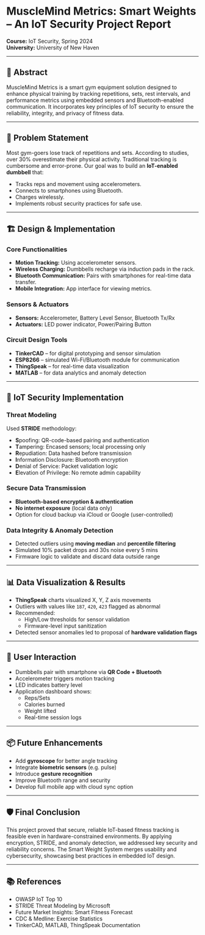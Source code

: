 # MuscleMind Metrics: Smart Weights – An IoT Security Project Report

**Course:** IoT Security, Spring 2024  
**University:** University of New Haven

---

## 📘 Abstract

MuscleMind Metrics is a smart gym equipment solution designed to enhance physical training by tracking repetitions, sets, rest intervals, and performance metrics using embedded sensors and Bluetooth-enabled communication. It incorporates key principles of IoT security to ensure the reliability, integrity, and privacy of fitness data.

---

## 🧠 Problem Statement

Most gym-goers lose track of repetitions and sets. According to studies, over 30% overestimate their physical activity. Traditional tracking is cumbersome and error-prone. Our goal was to build an **IoT-enabled dumbbell** that:
- Tracks reps and movement using accelerometers.
- Connects to smartphones using Bluetooth.
- Charges wirelessly.
- Implements robust security practices for safe use.

---

## 🏗️ Design & Implementation

### Core Functionalities
- **Motion Tracking:** Using accelerometer sensors.
- **Wireless Charging:** Dumbbells recharge via induction pads in the rack.
- **Bluetooth Communication:** Pairs with smartphones for real-time data transfer.
- **Mobile Integration:** App interface for viewing metrics.

### Sensors & Actuators
- **Sensors:** Accelerometer, Battery Level Sensor, Bluetooth Tx/Rx
- **Actuators:** LED power indicator, Power/Pairing Button

### Circuit Design Tools
- **TinkerCAD** – for digital prototyping and sensor simulation
- **ESP8266** – simulated Wi-Fi/Bluetooth module for communication
- **ThingSpeak** – for real-time data visualization
- **MATLAB** – for data analytics and anomaly detection

---

## 🔐 IoT Security Implementation

### Threat Modeling
Used **STRIDE** methodology:
- **S**poofing: QR-code-based pairing and authentication
- **T**ampering: Encased sensors; local processing only
- **R**epudiation: Data hashed before transmission
- **I**nformation Disclosure: Bluetooth encryption
- **D**enial of Service: Packet validation logic
- **E**levation of Privilege: No remote admin capability

### Secure Data Transmission
- **Bluetooth-based encryption & authentication**
- **No internet exposure** (local data only)
- Option for cloud backup via iCloud or Google (user-controlled)

### Data Integrity & Anomaly Detection
- Detected outliers using **moving median** and **percentile filtering**
- Simulated 10% packet drops and 30s noise every 5 mins
- Firmware logic to validate and discard data outside range

---

## 📊 Data Visualization & Results

- **ThingSpeak** charts visualized X, Y, Z axis movements
- Outliers with values like `187`, `420`, `423` flagged as abnormal
- Recommended:
  - High/Low thresholds for sensor validation
  - Firmware-level input sanitization
- Detected sensor anomalies led to proposal of **hardware validation flags**

---

## 📱 User Interaction

- Dumbbells pair with smartphone via **QR Code + Bluetooth**
- Accelerometer triggers motion tracking
- LED indicates battery level
- Application dashboard shows:
  - Reps/Sets
  - Calories burned
  - Weight lifted
  - Real-time session logs

---

## 📦 Future Enhancements

- Add **gyroscope** for better angle tracking
- Integrate **biometric sensors** (e.g. pulse)
- Introduce **gesture recognition**
- Improve Bluetooth range and security
- Develop full mobile app with cloud sync option

---

## 🛡️ Final Conclusion

This project proved that secure, reliable IoT-based fitness tracking is feasible even in hardware-constrained environments. By applying encryption, STRIDE, and anomaly detection, we addressed key security and reliability concerns. The Smart Weight System merges usability and cybersecurity, showcasing best practices in embedded IoT design.

---

## 📚 References
- OWASP IoT Top 10
- STRIDE Threat Modeling by Microsoft
- Future Market Insights: Smart Fitness Forecast
- CDC & Medline: Exercise Statistics
- TinkerCAD, MATLAB, ThingSpeak Documentation
